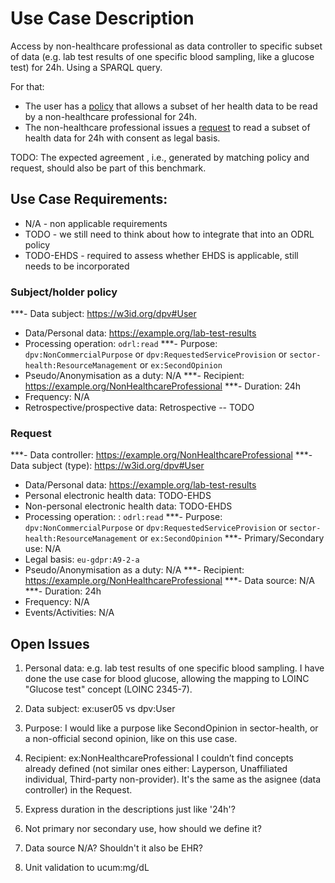 # Use Case Description

Access by non-healthcare professional as data controller to specific subset of data (e.g. lab test results of one specific blood sampling, like a glucose test) for 24h. Using a SPARQL query.

For that:
- The user has a [policy](policy-05-SPARQL.ttl) that allows a subset of her health data to be read by a non-healthcare professional for 24h.
- The non-healthcare professional issues a [request](request-05-SPARQL.ttl) to read a subset of health data for 24h with consent as legal basis.

TODO: The expected agreement , i.e., generated by matching policy and request, should also be part of this benchmark.

## Use Case Requirements:

- N/A - non applicable requirements
- TODO - we still need to think about how to integrate that into an ODRL policy
- TODO-EHDS - required to assess whether EHDS is applicable, still needs to be incorporated 

### Subject/holder policy

***- Data subject: <https://w3id.org/dpv#User>
- Data/Personal data: <https://example.org/lab-test-results>
- Processing operation: `odrl:read`
***- Purpose: `dpv:NonCommercialPurpose` or `dpv:RequestedServiceProvision` or `sector-health:ResourceManagement` or `ex:SecondOpinion`
- Pseudo/Anonymisation as a duty: N/A
***- Recipient: <https://example.org/NonHealthcareProfessional>
***- Duration: 24h
- Frequency: N/A
- Retrospective/prospective data: Retrospective -- TODO

### Request

***- Data controller: <https://example.org/NonHealthcareProfessional>
***- Data subject (type): <https://w3id.org/dpv#User>
- Data/Personal data: <https://example.org/lab-test-results>
- Personal electronic health data: TODO-EHDS
- Non-personal electronic health data: TODO-EHDS
- Processing operation: : `odrl:read`
***- Purpose: `dpv:NonCommercialPurpose` or `dpv:RequestedServiceProvision` or `sector-health:ResourceManagement` or `ex:SecondOpinion`
***- Primary/Secondary use: N/A
- Legal basis: `eu-gdpr:A9-2-a`
- Pseudo/Anonymisation as a duty: N/A
***- Recipient: <https://example.org/NonHealthcareProfessional>
***- Data source: N/A
***- Duration: 24h
- Frequency: N/A
- Events/Activities: N/A

## Open Issues

1. Personal data: e.g. lab test results of one specific blood sampling. I have done the use case for blood glucose, allowing the mapping to LOINC "Glucose test" concept (LOINC 2345-7).

2. Data subject:
    ex:user05 vs dpv:User

3. Purpose: I would like a purpose like SecondOpinion in sector-health, or a non-official second opinion, like on this use case.

4. Recipient: ex:NonHealthcareProfessional
    I couldn’t find concepts already defined (not similar ones either: Layperson, Unaffiliated individual, Third-party non-provider).
    It's the same as the asignee (data controller) in the Request.

5. Express duration in the descriptions just like '24h'?

6. Not primary nor secondary use, how should we define it?

7. Data source N/A? Shouldn't it also be EHR?

8. Unit validation to ucum:mg/dL
